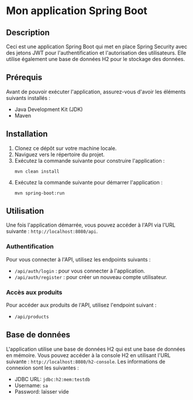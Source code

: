 # Mon application Spring Boot

## Description
Ceci est une application Spring Boot qui met en place Spring Security avec des jetons JWT pour l'authentification et l'autorisation des utilisateurs. Elle utilise également une base de données H2 pour le stockage des données.

## Prérequis
Avant de pouvoir exécuter l'application, assurez-vous d'avoir les éléments suivants installés :

- Java Development Kit (JDK)
- Maven

## Installation
1. Clonez ce dépôt sur votre machine locale.
2. Naviguez vers le répertoire du projet.
3. Exécutez la commande suivante pour construire l'application :
    ```
    mvn clean install
    ```
4. Exécutez la commande suivante pour démarrer l'application :
    ```
    mvn spring-boot:run
    ```

## Utilisation
Une fois l'application démarrée, vous pouvez accéder à l'API via l'URL suivante : `http://localhost:8080/api`.

### Authentification
Pour vous connecter à l'API, utilisez les endpoints suivants :
- `/api/auth/login` : pour vous connecter à l'application.
- `/api/auth/register` : pour créer un nouveau compte utilisateur.

### Accès aux produits
Pour accéder aux produits de l'API, utilisez l'endpoint suivant :
- `/api/products`

## Base de données
L'application utilise une base de données H2 qui est une base de données en mémoire. Vous pouvez accéder à la console H2 en utilisant l'URL suivante : `http://localhost:8080/h2-console`. Les informations de connexion sont les suivantes :
- JDBC URL: `jdbc:h2:mem:testdb`
- Username: `sa`
- Password: laisser vide
